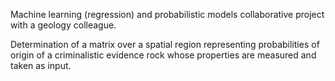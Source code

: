 Machine learning (regression) and probabilistic models collaborative project with a geology colleague.

Determination of a matrix over a spatial region representing probabilities of origin of a criminalistic evidence rock whose properties are measured and taken as input.
